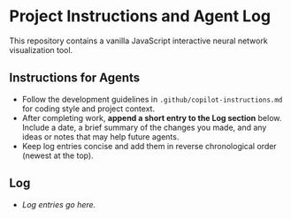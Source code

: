 # Project Instructions and Agent Log

This repository contains a vanilla JavaScript interactive neural network visualization tool.

## Instructions for Agents
- Follow the development guidelines in `.github/copilot-instructions.md` for coding style and project context.
- After completing work, **append a short entry to the Log section** below. Include a date, a brief summary of the changes you made, and any ideas or notes that may help future agents.
- Keep log entries concise and add them in reverse chronological order (newest at the top).

## Log

- *Log entries go here.*

